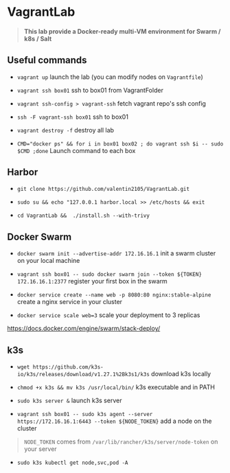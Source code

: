 # VagrantLab

> #### This lab provide a Docker-ready multi-VM environment for Swarm / k8s / Salt 

## Useful commands

- `vagrant up` launch the lab (you can modify nodes on `Vagrantfile`)

- `vagrant ssh box01` ssh to box01 from VagrantFolder

- `vagrant ssh-config > vagrant-ssh` fetch vagrant repo's ssh config

- `ssh -F vagrant-ssh box01` ssh to box01

- `vagrant destroy -f` destroy all lab

- `CMD="docker ps" && for i in box01 box02 ; do vagrant ssh $i -- sudo $CMD ;done` Launch command to each box

## Harbor

- `git clone https://github.com/valentin2105/VagrantLab.git`

- `sudo su && echo "127.0.0.1 harbor.local >> /etc/hosts && exit`

- `cd VagrantLab &&  ./install.sh --with-trivy`

## Docker Swarm

- `docker swarm init --advertise-addr 172.16.16.1` init a swarm cluster on your local machine

- `vagrant ssh box01 -- sudo docker swarm join --token ${TOKEN} 172.16.16.1:2377` register your first box in the swarm

- `docker service create --name web -p 8080:80 nginx:stable-alpine` create a nginx service in your cluster

- `docker service scale web=3` scale your deployment to 3 replicas

https://docs.docker.com/engine/swarm/stack-deploy/

## k3s

- `wget https://github.com/k3s-io/k3s/releases/download/v1.27.1%2Bk3s1/k3s` download k3s locally 

- `chmod +x k3s && mv k3s /usr/local/bin/` k3s executable and in PATH

- `sudo k3s server &` launch k3s server

- `vagrant ssh box01 -- sudo k3s agent --server https://172.16.16.1:6443 --token ${NODE_TOKEN}`  add a node on the cluster

> `NODE_TOKEN` comes from `/var/lib/rancher/k3s/server/node-token` on your server

- `sudo k3s kubectl get node,svc,pod -A`


